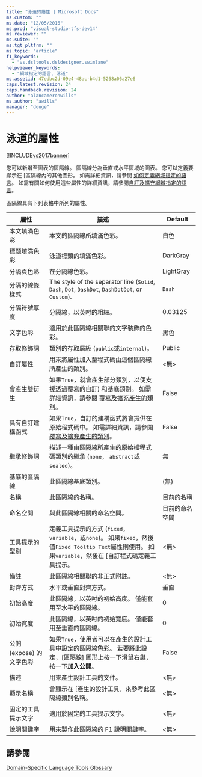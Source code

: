 ```yaml
---
title: "泳道的屬性 | Microsoft Docs"
ms.custom: ""
ms.date: "12/05/2016"
ms.prod: "visual-studio-tfs-dev14"
ms.reviewer: ""
ms.suite: ""
ms.tgt_pltfrm: ""
ms.topic: "article"
f1_keywords: 
  - "vs.dsltools.dsldesigner.swimlane"
helpviewer_keywords: 
  - "網域指定的語言, 泳道"
ms.assetid: 47edbc2d-09e4-48ac-b4d1-5268a06a27e6
caps.latest.revision: 24
caps.handback.revision: 24
author: "alancameronwills"
ms.author: "awills"
manager: "douge"
---
```

# 泳道的屬性
[!INCLUDE[vs2017banner](../code-quality/includes/vs2017banner.md)]

您可以新增至圖表的區隔線。  區隔線分為垂直或水平區域的圖表。  您可以定義要顯示在 \[區隔線內的其他圖形。  如需詳細資訊，請參閱 [如何定義網域指定的語言](../modeling/how-to-define-a-domain-specific-language.md)。  如需有關如何使用這些屬性的詳細資訊，請參閱[自訂及擴充網域指定的語言](../modeling/customizing-and-extending-a-domain-specific-language.md)。  
  
 區隔線具有下列表格中所列的屬性。  
  
|屬性|描述|Default|  
|--------|--------|-------------|  
|本文填滿色彩|本文的區隔線所填滿色彩。|白色|  
|標題填滿色彩|泳道標頭的填滿色彩。|DarkGray|  
|分隔頁色彩|在分隔線色彩。|LightGray|  
|分隔的線條樣式|The style of the separator line \(`Solid`, `Dash`, `Dot`, `DashDot`, `DashDotDot`, or `Custom`\).|`Dash`|  
|分隔符號厚度|分隔線，以英吋的粗細。|0.03125|  
|文字色彩|適用於此區隔線相關聯的文字裝飾的色彩。|黑色|  
|存取修飾詞|類別的存取層級 \(`public`或`internal`\)。|Public|  
|自訂屬性|用來將屬性加入至程式碼由這個區隔線所產生的類別。|\<無\>|  
|會產生雙衍生|如果`True`，就會產生部分類別，以便支援透過覆寫的自訂\) 和基底類別。  如需詳細資訊，請參閱 [覆寫及擴充產生的類別](../modeling/overriding-and-extending-the-generated-classes.md)。|False|  
|具有自訂建構函式|如果`True`，自訂的建構函式將會提供在原始程式碼中。  如需詳細資訊，請參閱 [覆寫及擴充產生的類別](../modeling/overriding-and-extending-the-generated-classes.md)。|False|  
|繼承修飾詞|描述一種由區隔線所產生的原始檔程式碼類別的繼承 \(`none`， `abstract`或`sealed`\)。|無|  
|基底的區隔線|此區隔線基底類別。|\(無\)|  
|名稱|此區隔線的名稱。|目前的名稱|  
|命名空間|與此區隔線相關的命名空間。|目前的命名空間|  
|工具提示的型別|定義工具提示的方式 \(`fixed`， `variable`，或`none`\)。  如果`fixed`，然後值`Fixed Tooltip Text`屬性則使用。 如果`variable`，然後在 \[自訂程式碼定義工具提示。|\<無\>|  
|備註|此區隔線相關聯的非正式附註。|\<無\>|  
|對齊方式|水平或垂直對齊方式。|垂直|  
|初始高度|此區隔線，以英吋的初始高度。  僅能套用至水平的區隔線。|0|  
|初始寬度|此區隔線，以英吋的初始寬度。  僅能套用至垂直的區隔線。|0|  
|公開 \(expose\) 的文字色彩|如果`True`，使用者可以在產生的設計工具中設定的區隔線色彩。  若要將此設定，\[區隔線\] 圖形上按一下滑鼠右鍵，按一下**加入公開**。|False|  
|描述|用來產生設計工具的文件。|\<無\>|  
|顯示名稱|會顯示在 \[產生的設計工具，來參考此區隔線類別名稱。|\<無\>|  
|固定的工具提示文字|適用於固定的工具提示文字。|\<無\>|  
|說明關鍵字|用來製作此區隔線的 F1 說明關鍵字。|\<無\>|  
  
## 請參閱  
 [Domain\-Specific Language Tools Glossary](http://msdn.microsoft.com/zh-tw/ca5e84cb-a315-465c-be24-76aa3df276aa)